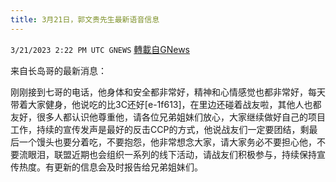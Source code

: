 ```yaml
---
title: 3月21日，郭文贵先生最新语音信息
---
```

`3/21/2023 2:22 PM UTC GNEWS` [轉載自GNews](https://gnews.org/articles/1033129)

来自长岛哥的最新消息：

刚刚接到七哥的电话，他身体和安全都非常好，精神和心情感觉也都非常好，每天带着大家健身，他说吃的比3C还好[e-1f613]，在里边还碰着战友啦，其他人也都友好，很多人都认识他尊重他，请各位兄弟姐妹们放心，大家继续做好自己的项目工作，持续的宣传发声是最好的反击CCP的方式，他说战友们一定要团结，剩最后一个馒头也要分着吃，不要抱怨，他非常想念大家，请大家务必不要担心他，不要流眼泪，联盟近期也会组织一系列的线下活动，请战友们积极参与，持续保持宣传热度。有更新的信息会及时报告给兄弟姐妹们。 
